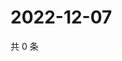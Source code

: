 # 2022-12-07

共 0 条

<!-- BEGIN WEIBO -->
<!-- 最后更新时间 Wed Dec 07 2022 20:27:39 GMT+0800 (China Standard Time) -->

<!-- END WEIBO -->
